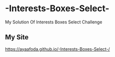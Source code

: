 # -Interests-Boxes-Select-
My Solution Of  Interests Boxes Select Challenge
## My Site
https://ayaafoda.github.io/-Interests-Boxes-Select-/
